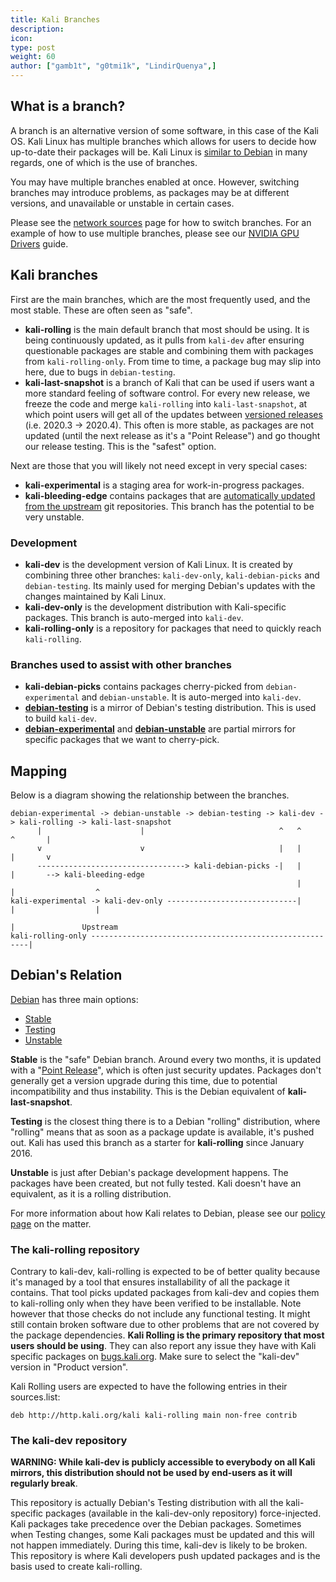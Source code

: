 ```yaml
---
title: Kali Branches
description:
icon:
type: post
weight: 60
author: ["gamb1t", "g0tmi1k", "LindirQuenya",]
---
```


## What is a branch?

A branch is an alternative version of some software, in this case of the Kali OS. Kali Linux has multiple branches which allows for users to decide how up-to-date their packages will be. Kali Linux is [similar to Debian](/docs/policy/kali-linux-relationship-with-debian/) in many regards, one of which is the use of branches.

You may have multiple branches enabled at once. However, switching branches may introduce problems, as packages may be at different versions, and unavailable or unstable in certain cases.

Please see the [network sources](/docs/general-use/kali-linux-sources-list-repositories/) page for how to switch branches. For an example of how to use multiple branches, please see our [NVIDIA GPU Drivers](/docs/general-use/install-nvidia-drivers-on-kali-linux/) guide.

## Kali branches

First are the main branches, which are the most frequently used, and the most stable. These are often seen as "safe".

- **kali-rolling** is the main default branch that most should be using. It is being continuously updated, as it pulls from `kali-dev` after ensuring questionable packages are stable and combining them with packages from `kali-rolling-only`. From time to time, a package bug may slip into here, due to bugs in `debian-testing`.
- **kali-last-snapshot** is a branch of Kali that can be used if users want a more standard feeling of software control. For every new release, we freeze the code and merge `kali-rolling` into `kali-last-snapshot`, at which point users will get all of the updates between [versioned releases](/releases/) (i.e. 2020.3 -> 2020.4). This often is more stable, as packages are not updated (until the next release as it's a "Point Release") and go thought our release testing. This is the "safest" option.

Next are those that you will likely not need except in very special cases:

- **kali-experimental** is a staging area for work-in-progress packages.
- **kali-bleeding-edge** contains packages that are [automatically updated from the upstream](/blog/bleeding-edge-kali-repositories/) git repositories. This branch has the potential to be very unstable.

### Development

- **kali-dev** is the development version of Kali Linux. It is created by combining three other branches: `kali-dev-only`, `kali-debian-picks` and `debian-testing`. Its mainly used for merging Debian's updates with the changes maintained by Kali Linux.
- **kali-dev-only** is the development distribution with Kali-specific packages. This branch is auto-merged into `kali-dev`.
- **kali-rolling-only** is a repository for packages that need to quickly reach `kali-rolling`.

### Branches used to assist with other branches

- **kali-debian-picks** contains packages cherry-picked from `debian-experimental` and `debian-unstable`. It is auto-merged into `kali-dev`.
- **[debian-testing](https://wiki.debian.org/DebianTesting)** is a mirror of Debian's testing distribution. This is used to build `kali-dev`.
- **[debian-experimental](https://wiki.debian.org/DebianExperimental)** and **[debian-unstable](https://wiki.debian.org/DebianUnstable)** are partial mirrors for specific packages that we want to cherry-pick.

## Mapping

Below is a diagram showing the relationship between the branches.

```plaintext
debian-experimental -> debian-unstable -> debian-testing -> kali-dev -> kali-rolling -> kali-last-snapshot
      |                      |                              ^   ^         ^       |
      v                      v                              |   |         |       v
      ---------------------------------> kali-debian-picks -|   |         |       --> kali-bleeding-edge
                                                                |         |                  ^
kali-experimental -> kali-dev-only -----------------------------|         |                  |
                                                                          |               Upstream
kali-rolling-only --------------------------------------------------------|
```

## Debian's Relation

[Debian](https://www.debian.org/releases/) has three main options:

- [Stable](https://www.debian.org/releases/stable/)
- [Testing](https://www.debian.org/releases/testing/)
- [Unstable](https://www.debian.org/releases/unstable/)

**Stable** is the "safe" Debian branch. Around every two months, it is updated with a "[Point Release](https://wiki.debian.org/DebianReleases/PointReleases)", which is often just security updates. Packages don't generally get a version upgrade during this time, due to potential incompatibility and thus instability. This is the Debian equivalent of **kali-last-snapshot**.

**Testing** is the closest thing there is to a Debian "rolling" distribution, where "rolling" means that as soon as a package update is available, it's pushed out. Kali has used this branch as a starter for **kali-rolling** since January 2016.

**Unstable** is just after Debian's package development happens. The packages have been created, but not fully tested. Kali doesn't have an equivalent, as it is a rolling distribution.

For more information about how Kali relates to Debian, please see our [policy page](/docs/policy/kali-linux-relationship-with-debian/) on the matter.

### The kali-rolling repository

Contrary to kali-dev, kali-rolling is expected to be of better quality because it's managed by a tool that ensures installability of all the package it contains. That tool picks updated packages from kali-dev and copies them to kali-rolling only when they have been verified to be installable. Note however that those checks do not include any functional testing. It might still contain broken software due to other problems that are not covered by the package dependencies. **Kali Rolling is the primary repository that most users should be using**. They can also report any issue they have with Kali specific packages on [bugs.kali.org](https://bugs.kali.org/). Make sure to select the "kali-dev" version in "Product version".

Kali Rolling users are expected to have the following entries in their sources.list:

```plaintext
deb http://http.kali.org/kali kali-rolling main non-free contrib
```

### The kali-dev repository

**WARNING: While kali-dev is publicly accessible to everybody on all Kali mirrors, this distribution should not be used by end-users as it will regularly break**.

This repository is actually Debian's Testing distribution with all the kali-specific packages (available in the kali-dev-only repository) force-injected. Kali packages take precedence over the Debian packages. Sometimes when Testing changes, some Kali packages must be updated and this will not happen immediately. During this time, kali-dev is likely to be broken. This repository is where Kali developers push updated packages and is the basis used to create kali-rolling.
